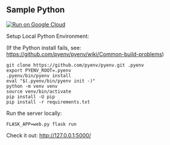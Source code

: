 Sample Python
-------------

[![Run on Google Cloud](https://deploy.cloud.run/button.svg)](https://deploy.cloud.run)

Setup Local Python Environment:

(If the Python install fails, see: https://github.com/pyenv/pyenv/wiki/Common-build-problems)

```
git clone https://github.com/pyenv/pyenv.git .pyenv
export PYENV_ROOT=.pyenv
.pyenv/bin/pyenv install
eval "$(.pyenv/bin/pyenv init -)"
python -m venv venv
source venv/bin/activate
pip install -U pip
pip install -r requirements.txt
```

Run the server locally:
```
FLASK_APP=web.py flask run
```

Check it out: http://127.0.0.1:5000/

